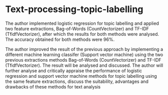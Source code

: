# Text-processing-topic-labelling

The author implemented logistic regression for topic labelling and applied two feature extractions, Bag-of-Words (CountVectorizer) and TF-IDF (TfidfVectorizer), after which the results for both methods were analysed. The accuracy obtained for both methods were 96%. 

The author improved the result of the previous approach by implementing a different machine learning classifer (Support vector machine) using the two previous extractions methods Bag-of-Words (CountVectorizer) and TF-IDF (TfidfVectorizer). The result will be analysed and discussed. 
The author will further analyse and critically appraise the performance of logistic regression and support vector machine methods for topic labelling using the same feature extractions, discuss the suitability,  advantages and drawbacks of these methods for text analysis
